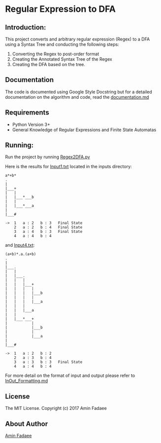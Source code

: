 Regular Expression to DFA
=========================
## Introduction:
This project converts and arbitrary regular expression (Regex) to a DFA using a Syntax Tree and conducting the following steps:

1. Converting the Regex to post-order format
2. Creating the Annotated Syntax Tree of the Regex
3. Creating the DFA based on the tree.

## Documentation

The code is documented using Google Style Docstring but for a detailed documentation on the algorithm and code, read the  [documentation.md](https://github.com/AminFadaee/Regex2DFA/blob/master/Documentation.md)

## Requirements

* Python Version 3+
* General Knowledge of Regular Expressions and Finite State Automatas

## Running:

Run the project by running [Regex2DFA.py](https://github.com/AminFadaee/Regex2DFA/blob/master/Regex2DFA.py)

Here is the results for [Input1.txt](https://github.com/AminFadaee/Regex2DFA/blob/master/Inputs/Input1.txt) located in the inputs directory:
```
a*+b*
.
|
|___+
|   |
|   |___*___b
|   |
|   |___*___a
|
|___#

->  1   a : 2   b : 3   Final State
    2   a : 2   b : 4   Final State
    3   a : 4   b : 3   Final State
    4   a : 4   b : 4
```

and [Input4.txt](https://github.com/AminFadaee/Regex2DFA/blob/master/Inputs/Input4.txt):
```
(a+b)*.a.(a+b)
.
|
|___.
|   |
|   |___.
|   |   |
|   |   |___+
|   |   |   |
|   |   |   |___b
|   |   |   |
|   |   |   |___a
|   |   |
|   |   |___a
|   |
|   |___*___+
|           |
|           |___b
|           |
|           |___a
|
|___#

->  1   a : 2   b : 2
    2   a : 3   b : 4
    3   a : 3   b : 3   Final State
    4   a : 4   b : 4
```

For more detail on the format of input and output please refer to [InOut_Formatting.md](https://github.com/AminFadaee/Regex2DFA/blob/master/InOut_Formatting.md)

## License

The MIT License. Copyright (c) 2017 Amin Fadaee

## About Author

[Amin Fadaee](https://www.linkedin.com/in/aminfadaee/)
